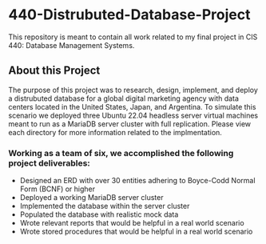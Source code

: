 # 440-Distrubuted-Database-Project
This repository is meant to contain all work related to my final project in CIS 440: Database Management Systems. 

## About this Project
The purpose of this project was to research, design, implement,  and deploy a distrubuted database for a global digital marketing agency with data centers located in the United States, Japan, and Argentina. To simulate this scenario we deployed three Ubuntu 22.04 headless server virtual machines meant to run as a MariaDB server cluster with full replication.  Please view each directory for more information related to the implmentation. 

### Working as a team of six, we accomplished the following project deliverables:
* Designed an ERD with over 30 entities adhering to Boyce-Codd Normal Form (BCNF) or higher 
* Deployed a working MariaDB server cluster
* Implemented the database within the server cluster
* Populated the database with realistic mock data
* Wrote relevant reports that would be helpful in a real world scenario 
* Wrote stored procedures that would be helpful in a real world scenario 
